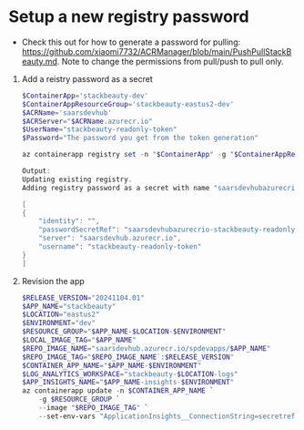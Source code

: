 # Setup a new registry password

* Check this out for how to generate a password for pulling: <https://github.com/xiaomi7732/ACRManager/blob/main/PushPullStackBeauty.md>. Note to change the permissions from pull/push to pull only.

1. Add a reistry password as a secret

    ```powershell
    $ContainerApp='stackbeauty-dev'
    $ContainerAppResourceGroup='stackbeauty-eastus2-dev'
    $ACRName='saarsdevhub'
    $ACRServer="$ACRName.azurecr.io"
    $UserName="stackbeauty-readonly-token"
    $Password="The password you get from the token generation"

    az containerapp registry set -n "$ContainerApp" -g "$ContainerAppResourceGroup" --server "$ACRServer" --username "$UserName" --password "$Password"
    ```

    ```powershell
    Output:
    Updating existing registry.
    Adding registry password as a secret with name "saarsdevhubazurecrio-stackbeauty-readonly-token"

    [
    {
        "identity": "",
        "passwordSecretRef": "saarsdevhubazurecrio-stackbeauty-readonly-token",
        "server": "saarsdevhub.azurecr.io",
        "username": "stackbeauty-readonly-token"
    }
    ]
    ```

1. Revision the app

    ```powershell
    $RELEASE_VERSION="20241104.01"
    $APP_NAME="stackbeauty"
    $LOCATION="eastus2"
    $ENVIRONMENT="dev"
    $RESOURCE_GROUP="$APP_NAME-$LOCATION-$ENVIRONMENT"
    $LOCAL_IMAGE_TAG="$APP_NAME"
    $REPO_IMAGE_NAME="saarsdevhub.azurecr.io/spdevapps/$APP_NAME"
    $REPO_IMAGE_TAG="$REPO_IMAGE_NAME`:$RELEASE_VERSION"
    $CONTAINER_APP_NAME="$APP_NAME-$ENVIRONMENT"
    $LOG_ANALYTICS_WORKSPACE="stackbeauty-$LOCATION-logs"
    $APP_INSIGHTS_NAME="$APP_NAME-insights-$ENVIRONMENT"
    az containerapp update -n $CONTAINER_APP_NAME `
        -g $RESOURCE_GROUP `
        --image "$REPO_IMAGE_TAG" `
        --set-env-vars "ApplicationInsights__ConnectionString=secretref:insights-connection-string"
    ```
